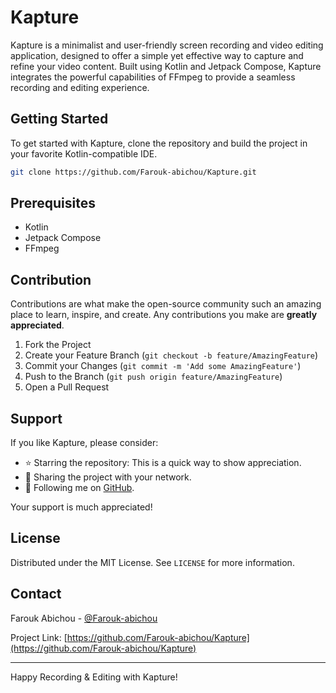 # Kapture

Kapture is a minimalist and user-friendly screen recording and video editing application, designed to offer a simple yet effective way to capture and refine your video content. Built using Kotlin and Jetpack Compose, Kapture integrates the powerful capabilities of FFmpeg to provide a seamless recording and editing experience.

## Getting Started

To get started with Kapture, clone the repository and build the project in your favorite Kotlin-compatible IDE.

```bash
git clone https://github.com/Farouk-abichou/Kapture.git
```

## Prerequisites

- Kotlin
- Jetpack Compose
- FFmpeg

## Contribution

Contributions are what make the open-source community such an amazing place to learn, inspire, and create. Any contributions you make are **greatly appreciated**.

1. Fork the Project
2. Create your Feature Branch (`git checkout -b feature/AmazingFeature`)
3. Commit your Changes (`git commit -m 'Add some AmazingFeature'`)
4. Push to the Branch (`git push origin feature/AmazingFeature`)
5. Open a Pull Request

## Support

If you like Kapture, please consider:

- ⭐️ Starring the repository: This is a quick way to show appreciation.
- 📢 Sharing the project with your network.
- 👤 Following me on [GitHub](https://github.com/Farouk-abichou).

Your support is much appreciated!

## License

Distributed under the MIT License. See `LICENSE` for more information.

## Contact

Farouk Abichou - [@Farouk-abichou](https://github.com/Farouk-abichou)

Project Link: [https://github.com/Farouk-abichou/Kapture](https://github.com/Farouk-abichou/Kapture)

---

Happy Recording & Editing with Kapture!
